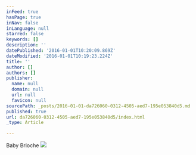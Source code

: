 ```yaml
---
inFeed: true
hasPage: true
inNav: false
inLanguage: null
starred: false
keywords: []
description: ''
datePublished: '2016-01-01T10:20:09.869Z'
dateModified: '2016-01-01T10:19:23.224Z'
title: ''
author: []
authors: []
publisher:
  name: null
  domain: null
  url: null
  favicon: null
sourcePath: _posts/2016-01-01-da726060-0312-4505-aed7-195e053840d5.md
published: true
url: da726060-0312-4505-aed7-195e053840d5/index.html
_type: Article

---
```

Baby Brioche
![](https://the-grid-user-content.s3-us-west-2.amazonaws.com/c71a04a7-2413-464a-8d60-480698e6e234.jpg)